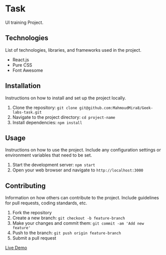 # Task

UI training Project.

## Technologies

List of technologies, libraries, and frameworks used in the project.

- React.js
- Pure CSS
- Font Awesome

## Installation

Instructions on how to install and set up the project locally.

1. Clone the repository: `git clone git@github.com:MahmoudMira8/Geek-labs-task.git`
2. Navigate to the project directory: `cd project-name`
3. Install dependencies: `npm install`

## Usage

Instructions on how to use the project. Include any configuration settings or environment variables that need to be set.

1. Start the development server: `npm start`
2. Open your web browser and navigate to `http://localhost:3000`

## Contributing

Information on how others can contribute to the project. Include guidelines for pull requests, coding standards, etc.

1. Fork the repository
2. Create a new branch: `git checkout -b feature-branch`
3. Make your changes and commit them: `git commit -am 'Add new feature'`
4. Push to the branch: `git push origin feature-branch`
5. Submit a pull request

[Live Demo]([https://www.example.com](https://geeklabstask1.netlify.app/)https://geeklabstask1.netlify.app/)
